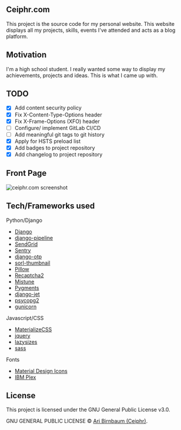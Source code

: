 ## Ceiphr.com

This project is the source code for my personal website. This website displays all my projects, skills, events I've attended and acts as a blog platform.

## Motivation

I'm a high school student. I really wanted some way to display my achievements, projects and ideas. This is what I came up with.

## TODO

- [x] Add content security policy
- [x] Fix X-Content-Type-Options header
- [x] Fix X-Frame-Options (XFO) header
- [ ] Configure/ implement GitLab CI/CD
- [ ] Add meaningful git tags to git history
- [x] Apply for HSTS preload list
- [x] Add badges to project repository
- [x] Add changelog to project repository

## Front Page

![ceiphr.com screenshot](https://cdn.ceiphr.com/gitlab/ceiphr.com/ceiphrcom.png "Ceiphr.com front page.")

## Tech/Frameworks used

Python/Django

- [Django](https://www.djangoproject.com/)
- [django-pipeline](https://django-pipeline.readthedocs.io/en/latest/)
- [SendGrid](https://sendgrid.com/)
- [Sentry](https://sentry.io)
- [django-otp](https://django-otp-official.readthedocs.io/en/latest/)
- [sorl-thumbnail](https://github.com/jazzband/sorl-thumbnail)
- [Pillow](https://python-pillow.org/)
- [Recaptcha2](https://github.com/kbytesys/django-recaptcha2)
- [Mistune](https://github.com/lepture/mistune)
- [Pygments](http://pygments.org/)
- [django-jet](https://github.com/geex-arts/django-jet)
- [psycopg2](https://github.com/psycopg/psycopg2)
- [gunicorn](https://gunicorn.org/)

Javascript/CSS

- [MaterializeCSS](https://materializecss.com/)
- [jquery](https://jquery.com/)
- [lazysizes](https://github.com/aFarkas/lazysizes)
- [sass](https://sass-lang.com/)

Fonts

- [Material Design Icons](https://material.io/)
- [IBM Plex](https://github.com/IBM/plex)


## License

This project is licensed under the GNU General Public License v3.0.

GNU GENERAL PUBLIC LICENSE © [Ari Birnbaum (Ceiphr)](https://ceiphr.com).